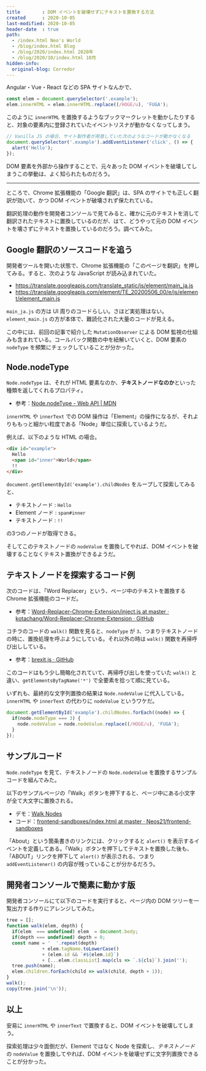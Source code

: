 ```yaml
---
title        : DOM イベントを破壊せずにテキストを置換する方法
created      : 2020-10-05
last-modified: 2020-10-05
header-date  : true
path:
  - /index.html Neo's World
  - /blog/index.html Blog
  - /blog/2020/index.html 2020年
  - /blog/2020/10/index.html 10月
hidden-info:
  original-blog: Corredor
---
```


Angular・Vue・React などの SPA サイトなんかで、

```javascript
const elem = document.querySelector('.example');
elem.innerHTML = elem.innerHTML.replace((/HOGE/u), 'FUGA');
```

このように `innerHTML` を置換するようなブックマークレットを動かしたりすると、対象の要素内に登録されていたイベントリスナが動かなくなってしまう。

```javascript
// Vanilla JS の場合、サイト製作者が用意していた次のようなコードが動かなくなる
document.querySelector('.example').addEventListener('click', () => {
  alert('Hello');
});
```

DOM 要素を外部から操作することで、元々あった DOM イベントを破壊してしまうこの挙動は、よく知られたものだろう。

---

ところで、Chrome 拡張機能の「Google 翻訳」は、SPA のサイトでも正しく翻訳が効いて、かつ DOM イベントが破壊されず保たれている。

翻訳処理の動作を開発者コンソールで見てみると、確かに元のテキストを消して翻訳されたテキストに置換しているのだが、はて、どうやって元の DOM イベントを壊さずにテキストを置換しているのだろう。調べてみた。

## Google 翻訳のソースコードを追う

開発者ツールを開いた状態で、Chrome 拡張機能の「このページを翻訳」を押してみる。すると、次のような JavaScript が読み込まれていた。

- <https://translate.googleapis.com/translate_static/js/element/main_ja.js>
- <https://translate.googleapis.com/element/TE_20200506_00/e/js/element/element_main.js>

`main_ja.js` の方は UI 周りのコードらしい。さほど実処理はない。`element_main.js` の方が本体で、難読化された大量のコードが見える。

この中には、前回の記事で紹介した `MutationObserver` による DOM 監視の仕組みも含まれている。コールバック関数の中を紐解いていくと、DOM 要素の `nodeType` を頻繁にチェックしていることが分かった。

## Node.nodeType

`Node.nodeType` は、それが HTML 要素なのか、**テキストノードなのか**といった種類を返してくれるプロパティ。

- 参考：[Node.nodeType - Web API | MDN](https://developer.mozilla.org/ja/docs/Web/API/Node/nodeType)

`innerHTML` や `innerText` での DOM 操作は「Element」の操作になるが、それよりももっと細かい粒度である「Node」単位に探索しているようだ。

例えば、以下のような HTML の場合。

```html
<div id="example">
  Hello
  <span id="inner">World</span>
  !!
</div>
```

`document.getElementById('example').childNodes` をループして探索してみると、

- テキストノード : `Hello`
- Element ノード : `span#inner`
- テキストノード : `!!`

の3つのノードが取得できる。

そしてこのテキストノードの `nodeValue` を置換してやれば、DOM イベントを破壊することなくテキスト置換ができるようだ。

## テキストノードを探索するコード例

次のコードは、「Word Replacer」という、ページ中のテキストを置換する Chrome 拡張機能のコードだ。

- 参考：[Word-Replacer-Chrome-Extension/inject.js at master · kotachang/Word-Replacer-Chrome-Extension · GitHub](https://github.com/kotachang/Word-Replacer-Chrome-Extension/blob/master/src/inject/inject.js)

コチラのコードの `walk()` 関数を見ると、`nodeType` が `3`、つまりテキストノードの時に、置換処理を呼ぶようにしている。それ以外の時は `walk()` 関数を再帰呼び出ししている。

- 参考：[brexit.js · GitHub](https://gist.github.com/nkhil/befbaa8a9722e92db091f47a66fde7ca)

このコードはもう少し簡略化されていて、再帰呼び出しを使っていた `walk()` と違い、`getElementsByTagName('*')` で全要素を拾って順に見ている。

いずれも、最終的な文字列置換の結果は `Node.nodeValue` に代入している。`innerHTML` や `innerText` の代わりに `nodeValue` というワケだ。

```javascript
document.getElementById('example').childNodes.forEach((node) => {
  if(node.nodeType === 3) {
    node.nodeValue = node.nodeValue.replace((/HOGE/u), 'FUGA');
  }
});
```

## サンプルコード

`Node.nodeType` を見て、テキストノードの `Node.nodeValue` を置換するサンプルコードを組んでみた。

以下のサンプルページの「Walk」ボタンを押下すると、ページ中にある小文字が全て大文字に置換される。

- デモ：[Walk Nodes](https://neos21.github.io/frontend-sandboxes/walk-nodes/index.html)
- コード：[frontend-sandboxes/index.html at master · Neos21/frontend-sandboxes](https://github.com/neos21/frontend-sandboxes/blob/master/walk-nodes/index.html)

「About」という箇条書きのリンクには、クリックすると `alert()` を表示するイベントを定義してある。「Walk」ボタンを押下してテキストを置換した後も、「ABOUT」リンクを押下して `alert()` が表示される、つまり `addEventListener()` の内容が残っていることが分かるだろう。

## 開発者コンソールで簡素に動かす版

開発者コンソールにて以下のコードを実行すると、ページ内の DOM ツリーを一覧出力する作りにアレンジしてみた。

```javascript
tree = [];
function walk(elem, depth) {
  if(elem  === undefined) elem  = document.body;
  if(depth === undefined) depth = 0;
  const name = '  '.repeat(depth)
             + elem.tagName.toLowerCase()
             + (elem.id && `#${elem.id}`)
             + [...elem.classList].map(cls => `.${cls}`).join('');
  tree.push(name);
  elem.children.forEach(child => walk(child, depth + 1));
}
walk();
copy(tree.join('\n'));
```

## 以上

安易に `innerHTML` や `innerText` で置換すると、DOM イベントを破壊してしまう。

探索処理は少々面倒だが、Element ではなく Node を探索し、_テキストノード_ の `nodeValue` を置換してやれば、DOM イベントを破壊せずに文字列置換できることが分かった。
